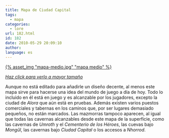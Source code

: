 ```yaml
---
title: Mapa de Ciudad Capital
tags:
  - mapa
categories:
  - lore
url: 182.html
id: 182
date: 2010-05-29 20:09:10
author:
language: es
---
```


[{% asset_img "mapa-medio.jpg" "mapa medio" %}](/2010/05/29/mapa-de-ciudad-capital/mapa-actual.jpg)

[_Haz click para verlo a mayor tamaño_](/2010/05/29/mapa-de-ciudad-capital/mapa-actual.jpg)

Aunque no está editado para añadirle un diseño decente, al menos este mapa sirve para hacerse una idea del mundo de juego a día de hoy. Todo lo incluido en él está en juego y es alcanzable por los jugadores, excepto la ciudad de _Alora_ que aún está en pruebas. Además existen varios puestos comerciales y tabernas en los caminos que, por ser lugares demasiado pequeños, no están marcados. Las mazmorras tampoco aparecen, al igual que todas las cavernas alcanzables desde este mapa de la superficie, como las cavernas de _Umroth_ y el _Cementerio de los Héroes_, las cuevas bajo _Mongûl_, las cavernas bajo _Ciudad Capital_ o los accesos a _Nhorrod_.
